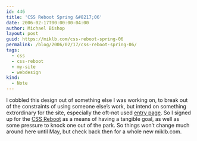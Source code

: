```yaml
---
id: 446
title: 'CSS Reboot Spring &#8217;06'
date: 2006-02-17T00:00:00-04:00
author: Michael Bishop
layout: post
guid: https://miklb.com/css-reboot-spring-06
permalink: /blog/2006/02/17/css-reboot-spring-06/
tags:
  - css
  - css-reboot
  - my-site
  - webdesign
kind:
  - Note
---
```

<p>I cobbled this design out of something else I was working on, to break out of the constraints of using someone else’s work, but intend on something extrordinary for the site, especially the oft-not  used <a href="http://www.miklb.com">entry page</a>.  So I signed up for the <a href="http://www.cssreboot.com/">CSS Reboot</a> as a means of having a tangible goal, as well as some pressure to knock one out of the park.  So things won’t change much around here until May, but check back then for a whole new miklb.com.</p>